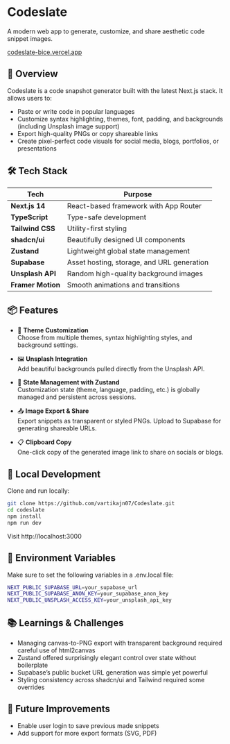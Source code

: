 # Codeslate

A modern web app to generate, customize, and share aesthetic code snippet images.

[codeslate-bice.vercel.app](https://codeslate-bice.vercel.app/)

## 🚀 Overview

Codeslate is a code snapshot generator built with the latest Next.js stack. It allows users to:

- Paste or write code in popular languages
- Customize syntax highlighting, themes, font, padding, and backgrounds (including Unsplash image support)
- Export high-quality PNGs or copy shareable links
- Create pixel-perfect code visuals for social media, blogs, portfolios, or presentations

## 🛠️ Tech Stack

| Tech             | Purpose                                        |
|------------------|------------------------------------------------|
| **Next.js 14**   | React-based framework with App Router          |
| **TypeScript**   | Type-safe development                          |
| **Tailwind CSS** | Utility-first styling                          |
| **shadcn/ui**    | Beautifully designed UI components             |
| **Zustand**      | Lightweight global state management            |
| **Supabase**     | Asset hosting, storage, and URL generation     |
| **Unsplash API** | Random high-quality background images          |
| **Framer Motion**| Smooth animations and transitions              |

## 📦 Features

- 🌈 **Theme Customization**  
  Choose from multiple themes, syntax highlighting styles, and background settings.

- 🖼️ **Unsplash Integration**  
  Add beautiful backgrounds pulled directly from the Unsplash API.

- 🧠 **State Management with Zustand**  
  Customization state (theme, language, padding, etc.) is globally managed and persistent across sessions.

- 📤 **Image Export & Share**  
  Export snippets as transparent or styled PNGs. Upload to Supabase for generating shareable URLs.

- 📋 **Clipboard Copy**  
  One-click copy of the generated image link to share on socials or blogs.

## 🧪 Local Development

Clone and run locally:
```bash
git clone https://github.com/vartikajn07/Codeslate.git
cd codeslate
npm install
npm run dev
```
Visit http://localhost:3000

## 🔐 Environment Variables

Make sure to set the following variables in a .env.local file:
```bash
NEXT_PUBLIC_SUPABASE_URL=your_supabase_url
NEXT_PUBLIC_SUPABASE_ANON_KEY=your_supabase_anon_key
NEXT_PUBLIC_UNSPLASH_ACCESS_KEY=your_unsplash_api_key
```

## 📚 Learnings & Challenges

- Managing canvas-to-PNG export with transparent background required careful use of html2canvas
- Zustand offered surprisingly elegant control over state without boilerplate
- Supabase’s public bucket URL generation was simple yet powerful
- Styling consistency across shadcn/ui and Tailwind required some overrides

## 🧠 Future Improvements

- Enable user login to save previous made snippets
- Add support for more export formats (SVG, PDF)

